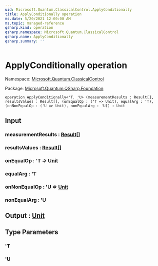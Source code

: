 ```yaml
---
uid: Microsoft.Quantum.ClassicalControl.ApplyConditionally
title: ApplyConditionally operation
ms.date: 5/20/2021 12:00:00 AM
ms.topic: managed-reference
qsharp.kind: operation
qsharp.namespace: Microsoft.Quantum.ClassicalControl
qsharp.name: ApplyConditionally
qsharp.summary: ''
---
```


# ApplyConditionally operation

Namespace: [Microsoft.Quantum.ClassicalControl](xref:Microsoft.Quantum.ClassicalControl)

Package: [Microsoft.Quantum.QSharp.Foundation](https://nuget.org/packages/Microsoft.Quantum.QSharp.Foundation)




```qsharp
operation ApplyConditionally<'T, 'U> (measurementResults : Result[], resultsValues : Result[], (onEqualOp : ('T => Unit), equalArg : 'T), (onNonEqualOp : ('U => Unit), nonEqualArg : 'U)) : Unit
```


## Input

### measurementResults : [Result](xref:microsoft.quantum.qsharp.valueliterals#result-literal)[]




### resultsValues : [Result](xref:microsoft.quantum.qsharp.valueliterals#result-literal)[]




### onEqualOp : 'T => [Unit](xref:microsoft.quantum.qsharp.valueliterals#unit-literal) 




### equalArg : 'T




### onNonEqualOp : 'U => [Unit](xref:microsoft.quantum.qsharp.valueliterals#unit-literal) 




### nonEqualArg : 'U





## Output : [Unit](xref:microsoft.quantum.qsharp.valueliterals#unit-literal)



## Type Parameters

### 'T


### 'U


